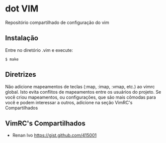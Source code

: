 dot VIM
=======

Repositório compartilhado de configuração do vim

Instalação
----------
Entre no diretório .vim e execute:

    $ make

Diretrizes
----------

Não adicione mapeamentos de teclas (:map, :imap, :vmap, etc.) ao vimrc global. Isto evita conflitos de mapeamentos entre os usuários do projeto. Se você criou mapeamentos, ou configurações, que são mais cômodas para você e podem interessar a outros, adicione na seção VimRC's Compartilhados

VimRC's Compartilhados
----------------------
* Renan Ivo https://gist.github.com/415001
